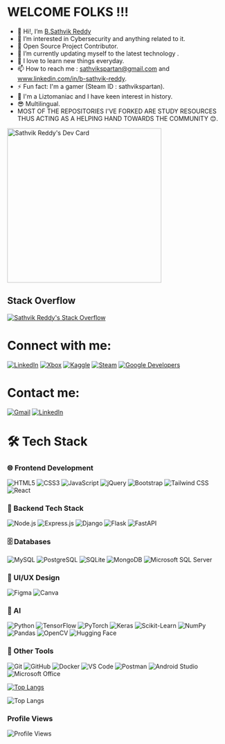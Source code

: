 # WELCOME FOLKS !!!

- 👋 Hi!, I’m <a class="badge-base__link LI-simple-link" href="https://in.linkedin.com/in/b-sathvik-reddy?trk=profile-badge">B.Sathvik Reddy</a>
- 👀 I’m interested in Cybersecurity and anything related to it.
- 🫡 Open Source Project Contributor.
- 🌱 I’m currently updating myself to the latest technology .
- 🧠 I love to learn new things everyday.
- 📫 How to reach me : sathvikspartan@gmail.com and www.linkedin.com/in/b-sathvik-reddy.
- ⚡ Fun fact: I'm a gamer (Steam ID : sathvikspartan).
- 🤠 I'm a Liztomaniac and I have keen interest in history.
- 😎 Multilingual.
- MOST OF THE REPOSITORIES I'VE FORKED ARE STUDY RESOURCES THUS ACTING AS A HELPING HAND TOWARDS THE COMMUNITY 😊.

<a href="https://app.daily.dev/sathvikspartan"><img src="https://api.daily.dev/devcards/v2/s5JXi2w0IdvXn2IY2aCoz.png?type=default&r=bc2" width="356" alt="Sathvik Reddy's Dev Card"/></a>

## Stack Overflow
[![Sathvik Reddy's Stack Overflow](https://stackoverflow.com/users/flair/27864793.png)](https://stackoverflow.com/users/27864793/sathvik-reddy) 

# Connect with me:
[![LinkedIn](https://img.shields.io/badge/LinkedIn-0077B5?style=flat&logo=linkedin&logoColor=white)](https://www.linkedin.com/in/b-sathvik-reddy) 
[![Xbox](https://img.shields.io/badge/Xbox-107C10?style=flat-square&logo=xbox&logoColor=white)](https://www.xbox.com/en-IN/play/user/Sathvik1849)
[![Kaggle](https://img.shields.io/badge/Kaggle-20BEFF?style=flat&logo=kaggle&logoColor=white)](https://www.kaggle.com/sathvikspartan)
[![Steam](https://img.shields.io/badge/Steam-000000?style=flat&logo=steam&logoColor=white)](https://steamcommunity.com/profiles/76561199226003192)
[![Google Developers](https://img.shields.io/badge/Google%20for%20Developers-4285F4?style=flat&logo=google&logoColor=white)](https://developers.google.com/profile/u/sathvikspartan)


# Contact me:
[![Gmail](https://img.shields.io/badge/Gmail-EA4335?style=flat&logo=gmail&logoColor=white)](mailto:sathvikspartan@gmail.com)
[![LinkedIn](https://img.shields.io/badge/LinkedIn-0077B5?style=flat&logo=linkedin&logoColor=white)](https://www.linkedin.com/in/b-sathvik-reddy) 


# 🛠️ Tech Stack

### 🌐 Frontend Development
![HTML5](https://img.shields.io/badge/-HTML5-E34F26?logo=html5&logoColor=white)
![CSS3](https://img.shields.io/badge/-CSS3-1572B6?logo=css3&logoColor=white)
![JavaScript](https://img.shields.io/badge/-JavaScript-F7DF1E?logo=javascript&logoColor=black)
![jQuery](https://img.shields.io/badge/-jQuery-0769AD?logo=jquery&logoColor=white)
![Bootstrap](https://img.shields.io/badge/-Bootstrap-563D7C?logo=bootstrap&logoColor=white)
![Tailwind CSS](https://img.shields.io/badge/-TailwindCSS-38B2AC?logo=tailwind-css&logoColor=white)
![React](https://img.shields.io/badge/-React-61DAFB?logo=react&logoColor=black)

### 🔧 Backend Tech Stack

![Node.js](https://img.shields.io/badge/-Node.js-339933?logo=node.js&logoColor=white)
![Express.js](https://img.shields.io/badge/-Express.js-000000?logo=express&logoColor=white)
![Django](https://img.shields.io/badge/-Django-092E20?logo=django&logoColor=white)
![Flask](https://img.shields.io/badge/-Flask-000000?logo=flask&logoColor=white)
![FastAPI](https://img.shields.io/badge/-FastAPI-009688?logo=fastapi&logoColor=white)

### 🗄️ Databases

![MySQL](https://img.shields.io/badge/-MySQL-4479A1?logo=mysql&logoColor=white)
![PostgreSQL](https://img.shields.io/badge/-PostgreSQL-336791?logo=postgresql&logoColor=white)
![SQLite](https://img.shields.io/badge/-SQLite-003B57?logo=sqlite&logoColor=white)
![MongoDB](https://img.shields.io/badge/-MongoDB-47A248?logo=mongodb&logoColor=white)
![Microsoft SQL Server](https://img.shields.io/badge/-Microsoft%20SQL%20Server-CC2927?logo=microsoft-sql-server&logoColor=white)


### 🎨 UI/UX Design
![Figma](https://img.shields.io/badge/-Figma-F24E1E?logo=figma&logoColor=white)
![Canva](https://img.shields.io/badge/-Canva-00C4CC?logo=canva&logoColor=white)


### 🤖 AI 
![Python](https://img.shields.io/badge/-Python-3776AB?logo=python&logoColor=white)
![TensorFlow](https://img.shields.io/badge/-TensorFlow-FF6F00?logo=tensorflow&logoColor=white)
![PyTorch](https://img.shields.io/badge/-PyTorch-EE4C2C?logo=pytorch&logoColor=white)
![Keras](https://img.shields.io/badge/-Keras-D00000?logo=keras&logoColor=white)
![Scikit-Learn](https://img.shields.io/badge/-Scikit%20Learn-F7931E?logo=scikit-learn&logoColor=white)
![NumPy](https://img.shields.io/badge/-NumPy-013243?logo=numpy&logoColor=white)
![Pandas](https://img.shields.io/badge/-Pandas-150458?logo=pandas&logoColor=white)
![OpenCV](https://img.shields.io/badge/-OpenCV-5C3EE8?logo=opencv&logoColor=white)
![Hugging Face](https://img.shields.io/badge/-Hugging%20Face-FFAE00?logo=huggingface&logoColor=black)

### 🔧 Other Tools
![Git](https://img.shields.io/badge/-Git-F05032?logo=git&logoColor=white)
![GitHub](https://img.shields.io/badge/-GitHub-181717?logo=github&logoColor=white)
![Docker](https://img.shields.io/badge/-Docker-2496ED?logo=docker&logoColor=white)
![VS Code](https://img.shields.io/badge/-VS%20Code-007ACC?logo=visual-studio-code&logoColor=white)
![Postman](https://img.shields.io/badge/-Postman-FF6C37?logo=postman&logoColor=white)
![Android Studio](https://img.shields.io/badge/-Android%20Studio-3DDC84?logo=androidstudio&logoColor=white)
![Microsoft Office](https://img.shields.io/badge/-Microsoft%20Office-D83B01?logo=microsoftoffice&logoColor=white)

[![Top Langs](https://github-readme-stats.vercel.app/api?username=sathvik-spartan&theme=synthwave&show_icons=true)](https://github.com/sathvik-spartan)

![Top Langs](https://github-readme-stats.vercel.app/api/top-langs/?username=sathvik-spartan&theme=synthwave&hide_progress=false)     

### Profile Views

<img src="https://count.getloli.com/get/@sathvik-spartan.github?theme=github" alt="Profile Views" />


